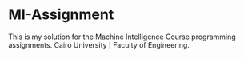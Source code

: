 # MI-Assignment
This is my solution for the Machine Intelligence Course programming assignments. Cairo University | Faculty of Engineering.
